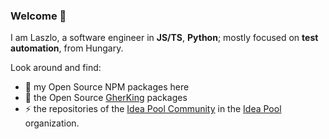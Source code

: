 ### Welcome 👋

I am Laszlo, a software engineer in **JS/TS**, **Python**; mostly focused on **test automation**, from Hungary.

Look around and find:
- 🔭 my Open Source NPM packages here
- 👯 the Open Source [GherKing](https://github.com/gherking) packages
- ⚡ the repositories of the [Idea Pool Community](https://epa.ms/ideapool) in the [Idea Pool](https://github.com/idea-pool) organization.
